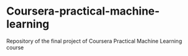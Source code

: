 # Coursera-practical-machine-learning
Repository of the final project of Coursera Practical Machine Learning course
